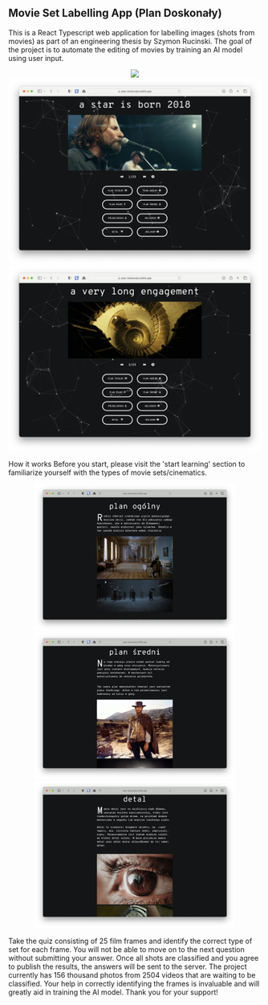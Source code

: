## Movie Set Labelling App (Plan Doskonały)

This is a React Typescript web application for labelling images (shots from movies) as part of an engineering thesis by Szymon Rucinski. The goal of the project is to automate the editing of movies by training an AI model using user input.

<p align="center">
    <img width="600" src="docs/images/introduction.png"/>
    <img width="600" src="docs/images/interface_1.png"/>
    <img width="600" src="docs/images/interface_2.png"/>
</p>


How it works
Before you start, please visit the 'start learning' section to familiarize yourself with the types of movie sets/cinematics.

<p align="center">
    <img width="400" src="docs/images/tutorial_2.png"/>
    <img width="400" src="docs/images/tutorial_3.png"/>
    <img width="400" src="docs/images/tutorial_4.png"/>

</p>

Take the quiz consisting of 25 film frames and identify the correct type of set for each frame.
You will not be able to move on to the next question without submitting your answer.
Once all shots are classified and you agree to publish the results, the answers will be sent to the server.
The project currently has 156 thousand photos from 2504 videos that are waiting to be classified. Your help in correctly identifying the frames is invaluable and will greatly aid in training the AI model. Thank you for your support!
